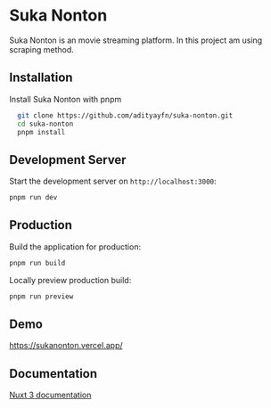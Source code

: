# Suka Nonton

Suka Nonton is an movie streaming platform.
In this project am using scraping method.

## Installation

Install Suka Nonton with pnpm

```bash
  git clone https://github.com/adityayfn/suka-nonton.git
  cd suka-nonton
  pnpm install
```

## Development Server

Start the development server on `http://localhost:3000`:

```bash
pnpm run dev
```

## Production

Build the application for production:

```bash
pnpm run build
```

Locally preview production build:

```bash
pnpm run preview
```

## Demo

https://sukanonton.vercel.app/

## Documentation

[Nuxt 3 documentation](https://nuxt.com/)
